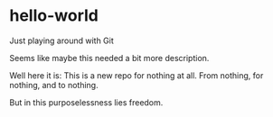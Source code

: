 # hello-world
Just playing around with Git

Seems like maybe this needed a bit more description.

Well here it is:
This is a new repo for nothing at all. From nothing, for nothing, and to nothing.

But in this purposelessness lies freedom.
